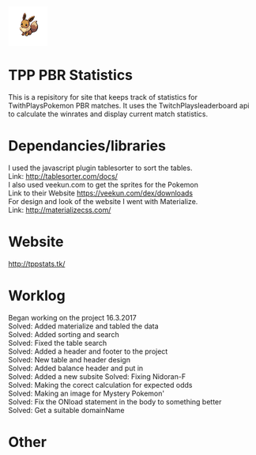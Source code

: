 ![TPP_PBR](_install/133.png)

# TPP PBR Statistics 

This is a repisitory for site that keeps track of statistics for TwithPlaysPokemon PBR matches.
It uses the TwitchPlaysleaderboard api to calculate the winrates and display current match statistics.

# Dependancies/libraries
I used the javascript plugin tablesorter to sort the tables.  <br />
Link: http://tablesorter.com/docs/  <br />
I also used veekun.com to get the sprites for the Pokemon  <br />
Link to their Website https://veekun.com/dex/downloads  <br />
For design and look of the website I went with Materialize.  <br />
Link: http://materializecss.com/

# Website
http://tppstats.tk/
# Worklog
Began working on the project 16.3.2017  <br />
Solved: Added materialize and tabled the data  <br />
Solved: Added sorting and search  <br />
Solved: Fixed the table search  <br />
Solved: Added a header and footer to the project  <br />
Solved: New table and header design  <br />
Solved: Added balance header and put in   <br />
Solved: Added a new subsite
Solved: Fixing Nidoran-F  <br />
Solved: Making the corect calculation for expected odds   <br />
Solved: Making an image for Mystery Pokemon'  <br />
Solved: Fix the ONload statement in the body to something better  <br />
Solved: Get a suitable domainName <br />
# Other
